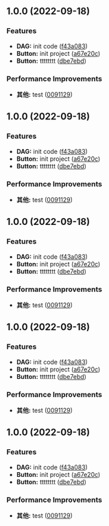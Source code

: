 ## 1.0.0 (2022-09-18)

### Features

- **DAG:** init code ([f43a083](https://github.com/daihaoxin/vue-component/commit/f43a083db3e89ec3054e3b2d04a6c6474ff4d934))
- **Button:** init project ([a67e20c](https://github.com/daihaoxin/vue-component/commit/a67e20c55dff71d16326528854d561a82a770b31))
- **Button:** tttttttt ([dbe7ebd](https://github.com/daihaoxin/vue-component/commit/dbe7ebdfd6e0301536cdbc2f646582f86526e06e))

### Performance Improvements

- **其他:** test ([0091129](https://github.com/daihaoxin/vue-component/commit/009112994a8bba83f59569c8b1b09297cc0891b7))

## 1.0.0 (2022-09-18)

### Features

- **DAG:** init code ([f43a083](https://github.com/daihaoxin/vue-component/commit/f43a083db3e89ec3054e3b2d04a6c6474ff4d934))
- **Button:** init project ([a67e20c](https://github.com/daihaoxin/vue-component/commit/a67e20c55dff71d16326528854d561a82a770b31))
- **Button:** tttttttt ([dbe7ebd](https://github.com/daihaoxin/vue-component/commit/dbe7ebdfd6e0301536cdbc2f646582f86526e06e))

### Performance Improvements

- **其他:** test ([0091129](https://github.com/daihaoxin/vue-component/commit/009112994a8bba83f59569c8b1b09297cc0891b7))

## 1.0.0 (2022-09-18)

### Features

- **DAG:** init code ([f43a083](https://github.com/daihaoxin/vue-component/commit/f43a083db3e89ec3054e3b2d04a6c6474ff4d934))
- **Button:** init project ([a67e20c](https://github.com/daihaoxin/vue-component/commit/a67e20c55dff71d16326528854d561a82a770b31))
- **Button:** tttttttt ([dbe7ebd](https://github.com/daihaoxin/vue-component/commit/dbe7ebdfd6e0301536cdbc2f646582f86526e06e))

### Performance Improvements

- **其他:** test ([0091129](https://github.com/daihaoxin/vue-component/commit/009112994a8bba83f59569c8b1b09297cc0891b7))

## 1.0.0 (2022-09-18)

### Features

- **DAG:** init code ([f43a083](https://github.com/daihaoxin/vue-component/commit/f43a083db3e89ec3054e3b2d04a6c6474ff4d934))
- **Button:** init project ([a67e20c](https://github.com/daihaoxin/vue-component/commit/a67e20c55dff71d16326528854d561a82a770b31))
- **Button:** tttttttt ([dbe7ebd](https://github.com/daihaoxin/vue-component/commit/dbe7ebdfd6e0301536cdbc2f646582f86526e06e))

### Performance Improvements

- **其他:** test ([0091129](https://github.com/daihaoxin/vue-component/commit/009112994a8bba83f59569c8b1b09297cc0891b7))

## 1.0.0 (2022-09-18)

### Features

- **DAG:** init code ([f43a083](https://github.com/daihaoxin/vue-component/commit/f43a083db3e89ec3054e3b2d04a6c6474ff4d934))
- **Button:** init project ([a67e20c](https://github.com/daihaoxin/vue-component/commit/a67e20c55dff71d16326528854d561a82a770b31))
- **Button:** tttttttt ([dbe7ebd](https://github.com/daihaoxin/vue-component/commit/dbe7ebdfd6e0301536cdbc2f646582f86526e06e))

### Performance Improvements

- **其他:** test ([0091129](https://github.com/daihaoxin/vue-component/commit/009112994a8bba83f59569c8b1b09297cc0891b7))
